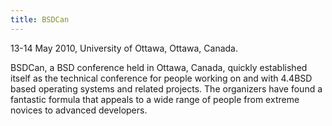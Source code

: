 ```yaml
---
title: BSDCan
---
```

13-14 May 2010, University of Ottawa, Ottawa, Canada.

BSDCan, a BSD conference held in Ottawa, Canada, quickly established itself as the technical conference for people working on and with 4.4BSD based operating systems and related projects. The organizers have found a fantastic formula that appeals to a wide range of people from extreme novices to advanced developers.
